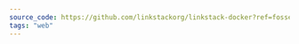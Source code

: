 ```yaml
---
source_code: https://github.com/linkstackorg/linkstack-docker?ref=fossengineer.com
tags: "web"
---
```

